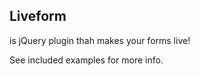 Liveform 
--------

is jQuery plugin thah makes your forms live!

See included examples for more info.
